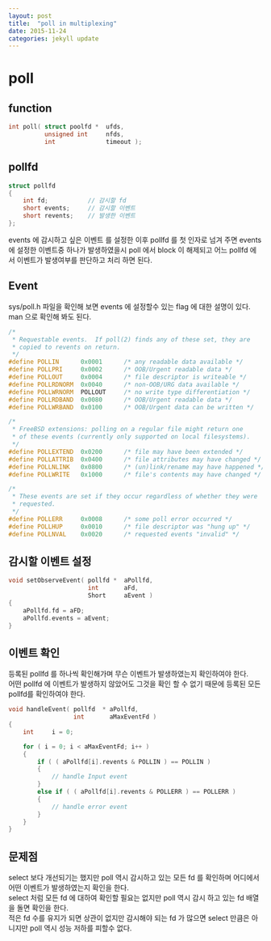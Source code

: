 ```yaml
---
layout: post
title:  "poll in multiplexing"
date: 2015-11-24
categories: jekyll update
---
```

# poll

## function

```c++
int poll( struct poolfd *  ufds,
          unsigned int     nfds,
          int              timeout );
```

## pollfd
```c++
struct pollfd
{
	int fd;           // 감시할 fd
	short events;     // 감시할 이벤트
	short revents;    // 발생한 이벤트
};
```

events 에 감시하고 싶은 이벤트 를 설정한 이후 pollfd 를 첫 인자로 넘겨 주면
events 에 설정한 이벤트중 하나가 발생하였을시 poll 에서 block 이 해제되고
어느 pollfd 에서 이벤트가 발생여부를 판단하고 처리 하면 된다.

## Event

sys/poll.h 파일을 확인해 보면 events 에 설정할수 있는 flag 에 대한 설명이 있다.  
man 으로 확인해 봐도 된다.  

```c++
/*
 * Requestable events.  If poll(2) finds any of these set, they are
 * copied to revents on return.
 */
#define POLLIN      0x0001      /* any readable data available */
#define POLLPRI     0x0002      /* OOB/Urgent readable data */
#define POLLOUT     0x0004      /* file descriptor is writeable */
#define POLLRDNORM  0x0040      /* non-OOB/URG data available */
#define POLLWRNORM  POLLOUT     /* no write type differentiation */
#define POLLRDBAND  0x0080      /* OOB/Urgent readable data */
#define POLLWRBAND  0x0100      /* OOB/Urgent data can be written */

/*
 * FreeBSD extensions: polling on a regular file might return one
 * of these events (currently only supported on local filesystems).
 */
#define POLLEXTEND  0x0200      /* file may have been extended */
#define POLLATTRIB  0x0400      /* file attributes may have changed */
#define POLLNLINK   0x0800      /* (un)link/rename may have happened */
#define POLLWRITE   0x1000      /* file's contents may have changed */

/*
 * These events are set if they occur regardless of whether they were
 * requested.
 */
#define POLLERR     0x0008      /* some poll error occurred */
#define POLLHUP     0x0010      /* file descriptor was "hung up" */
#define POLLNVAL    0x0020      /* requested events "invalid" */

```

## 감시할 이벤트 설정


```c++
void setObserveEvent( pollfd *  aPollfd,
                      int       aFd,
                      Short     aEvent )
{
    aPollfd.fd = aFD;
    aPollfd.events = aEvent;
}
```

## 이벤트 확인

등록된 pollfd 를 하나씩 확인해가며 무슨 이벤트가 발생하였는지 확인하여야 한다.  
어떤 pollfd 에 이벤트가 발생하지 않았어도 그것을 확인 할 수 없기 때문에 등록된 모든 pollfd를 확인하여야 한다.  

```c++
void handleEvent( pollfd  * aPollfd,
                  int       aMaxEventFd )
{
    int     i = 0;

    for ( i = 0; i < aMaxEventFd; i++ )
    {
        if ( ( aPollfd[i].revents & POLLIN ) == POLLIN )
        {
            // handle Input event
        }
        else if ( ( aPollfd[i].revents & POLLERR ) == POLLERR )
        {
            // handle error event
        }
    }    
}
```

## 문제점
select 보다 개선되기는 했지만 poll 역시 감시하고 있는 모든 fd 를 확인하며 어디에서 어떤 이벤트가 발생하였는지 확인을 한다.  
select 처럼 모든 fd 에 대하여 확인할 필요는 없지만 poll 역시 감시 하고 있는 fd 배열을 돌면 확인을 한다.  
적은 fd 수를 유지가 되면 상관이 없지만 감시해야 되는 fd 가 많으면 select 만큼은 아니지만 poll 역시 성능 저하를 피할수 없다.    
